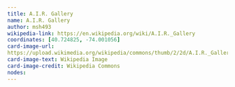 ```yaml
---
title: A.I.R. Gallery
name: A.I.R. Gallery
author: msh493
wikipedia-link: https://en.wikipedia.org/wiki/A.I.R._Gallery
coordinates: [40.724825, -74.001056]
card-image-url:
https://upload.wikimedia.org/wikipedia/commons/thumb/2/2d/A.I.R._Gallery%2C_155_Plymouth_Street%2C_Brooklyn%2C_NY%2C_Jacqueline_Ferrante%2C_gallery_assistant.jpg/512px-A.I.R._Gallery%2C_155_Plymouth_Street%2C_Brooklyn%2C_NY%2C_Jacqueline_Ferrante%2C_gallery_assistant.jpg
card-image-text: Wikipedia Image
card-image-credit: Wikipedia Commons
nodes:
---
```

